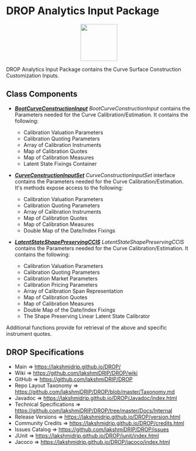 # DROP Analytics Input Package

<p align="center"><img src="https://github.com/lakshmiDRIP/DROP/blob/master/DRIP_Logo.gif?raw=true" width="100"></p>

DROP Analytics Input Package contains the Curve Surface Construction Customization Inputs.


## Class Components

 * [***BootCurveConstructionInput***](https://github.com/lakshmiDRIP/DROP/tree/master/src/main/java/org/drip/analytics/input/BootCurveConstructionInput.java)
 <i>BootCurveConstructionInput</i> contains the Parameters needed for the Curve Calibration/Estimation. It
 contains the following:
 	* Calibration Valuation Parameters
 	* Calibration Quoting Parameters
 	* Array of Calibration Instruments
 	* Map of Calibration Quotes
 	* Map of Calibration Measures
 	* Latent State Fixings Container

 * [***CurveConstructionInputSet***](https://github.com/lakshmiDRIP/DROP/tree/master/src/main/java/org/drip/analytics/input/CurveConstructionInputSet.java)
 <i>CurveConstructionInputSet</i> interface contains the Parameters needed for the Curve
 Calibration/Estimation. It's methods expose access to the following:
 	* Calibration Valuation Parameters
 	* Calibration Quoting Parameters
 	* Array of Calibration Instruments
 	* Map of Calibration Quotes
 	* Map of Calibration Measures
 	* Double Map of the Date/Index Fixings

 * [***LatentStateShapePreservingCCIS***](https://github.com/lakshmiDRIP/DROP/tree/master/src/main/java/org/drip/analytics/input/LatentStateShapePreservingCCIS.java)
 <i>LatentStateShapePreservingCCIS</i> contains the Parameters needed for the Curve Calibration/Estimation.
 It contains the following:
 	* Calibration Valuation Parameters
 	* Calibration Quoting Parameters
 	* Calibration Market Parameters
 	* Calibration Pricing Parameters
 	* Array of Calibration Span Representation
 	* Map of Calibration Quotes
 	* Map of Calibration Measures
 	* Double Map of the Date/Index Fixings
 	* The Shape Preserving Linear Latent State Calibrator

 Additional functions provide for retrieval of the above and specific instrument quotes.


## DROP Specifications

 * Main                     => https://lakshmidrip.github.io/DROP/
 * Wiki                     => https://github.com/lakshmiDRIP/DROP/wiki
 * GitHub                   => https://github.com/lakshmiDRIP/DROP
 * Repo Layout Taxonomy     => https://github.com/lakshmiDRIP/DROP/blob/master/Taxonomy.md
 * Javadoc                  => https://lakshmidrip.github.io/DROP/Javadoc/index.html
 * Technical Specifications => https://github.com/lakshmiDRIP/DROP/tree/master/Docs/Internal
 * Release Versions         => https://lakshmidrip.github.io/DROP/version.html
 * Community Credits        => https://lakshmidrip.github.io/DROP/credits.html
 * Issues Catalog           => https://github.com/lakshmiDRIP/DROP/issues
 * JUnit                    => https://lakshmidrip.github.io/DROP/junit/index.html
 * Jacoco                   => https://lakshmidrip.github.io/DROP/jacoco/index.html
